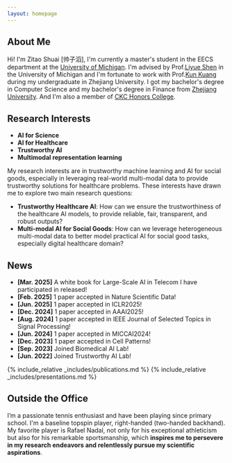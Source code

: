 ```yaml
---
layout: homepage
---
```


## About Me

Hi! I'm Zitao Shuai [帅子滔], I'm currently a master's student in the EECS department at the [University of Michigan](https://umich.edu/). I'm advised by Prof.[Liyue Shen](https://liyueshen.engin.umich.edu/) in the University of Michigan and I'm fortunate to work with Prof.[Kun Kuang](https://kunkuang.github.io/) during my undergraduate in Zhejiang University. I got my bachelor's degree in Computer Science and my bachelor's degree in Finance from [Zhejiang University](https://www.zju.edu.cn/english/). And I'm also a member of [CKC Honors College](http://ckc.zju.edu.cn/ckcen/).

## Research Interests

- **AI for Science**
- **AI for Healthcare**
- **Trustworthy AI**
- **Multimodal representation learning** 

My research interests are in trustworthy machine learning and AI for social goods, especially in leveraging real-world multi-modal data to provide trustworthy solutions for healthcare problems. These interests have drawn me to explore two main research questions:

- **Trustworthy Healthcare AI**: How can we ensure the trustworthiness of the healthcare AI models, to provide reliable, fair, transparent, and robust outputs?
- **Multi-modal AI for Social Goods**: How can we leverage heterogeneous multi-modal data to better model practical AI for social good tasks, especially digital healthcare domain?



## News
- **[Mar. 2025]** A white book for Large-Scale AI in Telecom I have participated in released!
- **[Feb. 2025]** 1 paper accepted in Nature Scientific Data!
- **[Jun. 2025]** 1 paper accepted in ICLR2025!
- **[Dec. 2024]** 1 paper accepted in AAAI2025!
- **[Aug. 2024]** 1 paper accepted in IEEE Journal of Selected Topics in Signal Processing!
- **[Jun. 2024]** 1 paper accepted in MICCAI2024!
- **[Dec. 2023]** 1 paper accepted in Cell Patterns!
- **[Sep. 2023]** Joined Biomedical AI Lab!
- **[Jun. 2022]** Joined Trustworthy AI Lab!

{% include_relative _includes/publications.md %}
{% include_relative _includes/presentations.md %}


## Outside the Office

I’m a passionate tennis enthusiast and have been playing since primary school. I'm a baseline topspin player, right-handed (two-handed backhand). My favorite player is Rafael Nadal, not only for his exceptional athleticism but also for his remarkable sportsmanship, which **inspires me to persevere in my research endeavors and relentlessly pursue my scientific aspirations**. 

